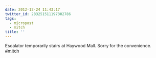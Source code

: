 ```yaml
---
date: 2012-12-24 11:43:17
twitter_id: 283251511197302786
tags:
  - micropost
  - mitch
title: ''
---
```


Escalator temporarily stairs at Haywood Mall. Sorry for the convenience. [#mitch](https://twitter.com/hashtag/mitch)
